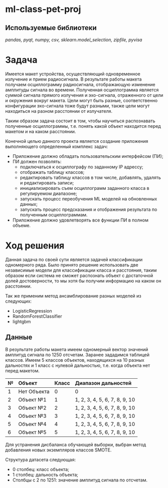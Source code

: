 # ml-class-pet-proj


## Используемые библиотеки
*pandas, pyqt, numpy, csv, sklearn.model_selection, zipfile, pyvisa*

# Задача

Имеется макет устройства, осуществляющий одновременное излучение и прием радиосигнала. 
В результате работы макета получаем осциллограмму радиосигнала, отображающую изменение амплитуды сигнала во времени.
Полученная осциллограмма является суммой сигнала прямого излучения и эхо-сигнала, отраженного от цели и окружения вокруг макета. 
Цели могут быть разные, соответственно конфигурации эхо-сигнала тоже будут разными, также цели могут находиться на разном расстоянии от излучателя.

Таким образом задача состоит в том, чтобы научиться распознавать полученные осциллограммы, т.е. понять какой объект находится перед макетом и на каком расстоянии.

Конечной целью данного проекта является создание приложения выполняющего определенный комплекс задач:
 * Приложение должно обладать пользовательским интерфейсом (ПИ);
 * ПИ должен позволять:
   * подключаться к осциллографу по заданному IP адрессу;
   * отображать таблицу классов;
   * редактировать таблицу классов в том числе, добавлять, удалять и редактировать записи;
   * инициализировать съем осциллограмм заданного класса в регулируемом диапазоне;
   * запускать процесс переобучения ML моделей на обновленных данных;
   * запускать процесс предсказания и отображения результата по полученным осциллограммам.
 * Приложение должно удовлетворять все функции ПИ в полном объеме.
 
# Ход решения

Данная задача по своей сути является задачей классификации одномерного ряда.
Было принято решение использовать две независимые модели для классификации класса и расстояния,
 таким образом если система не сможет распознать объект с достаточной долей достоверности, то
  мы хотя бы получим информацию на каком он расстоянии.

Так же применим метод ансамблирование разных моделей из следующих:
 * LogisticRegression
 * RandomForestClassifier
 * lightgbm


## Данные

В результате работы макета имеем одномерный вектор значений амплитуд сигнала по 1250 отсчетам.
Заранее зададимся таблицей классов. Имеем 5 классов объектов, находящихся на 10 разных дальностях и 1 класс с нулевой дальностью, т.е. когда объекта нет перед макетом.

| № | Объект | Класс | Диапазон дальностей|
| :-- | :---------------------- | :---------------------- | :---------------------- |
| 1 | Нет Объекта | 0 | 0 |
| 2 | Объект №1 | 1 | 1, 2, 3, 4, 5, 6, 7, 8, 9, 10 |
| 3 | Объект №2 | 2 | 1, 2, 3, 4, 5, 6, 7, 8, 9, 10 |
| 4 | Объект №3 | 3 | 1, 2, 3, 4, 5, 6, 7, 8, 9, 10 |
| 5 | Объект №4 | 4 | 1, 2, 3, 4, 5, 6, 7, 8, 9, 10 |
| 6 | Объект №5 | 5 | 1, 2, 3, 4, 5, 6, 7, 8, 9, 10 |

Для устранения дисбаланса обучающей выборки, выбран метод добавления новых экземпляров классов SMOTE.


Структура датасета следующая:
- 0 столбец: класс объекта;
- 1 столбец:  дальность объекта;
- Столбцы с 2 по 1251:  значение амплитуд сигнала по отсчетам.


